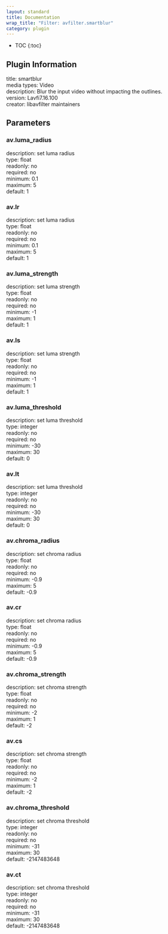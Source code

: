 ```yaml
---
layout: standard
title: Documentation
wrap_title: "Filter: avfilter.smartblur"
category: plugin
---
```

* TOC
{:toc}

## Plugin Information

title: smartblur  
media types:
Video  
description: Blur the input video without impacting the outlines.  
version: Lavfi7.16.100  
creator: libavfilter maintainers  

## Parameters

### av.luma_radius

  
description:
set luma radius  
type: float  
readonly: no  
required: no  
minimum: 0.1  
maximum: 5  
default: 1  

### av.lr

  
description:
set luma radius  
type: float  
readonly: no  
required: no  
minimum: 0.1  
maximum: 5  
default: 1  

### av.luma_strength

  
description:
set luma strength  
type: float  
readonly: no  
required: no  
minimum: -1  
maximum: 1  
default: 1  

### av.ls

  
description:
set luma strength  
type: float  
readonly: no  
required: no  
minimum: -1  
maximum: 1  
default: 1  

### av.luma_threshold

  
description:
set luma threshold  
type: integer  
readonly: no  
required: no  
minimum: -30  
maximum: 30  
default: 0  

### av.lt

  
description:
set luma threshold  
type: integer  
readonly: no  
required: no  
minimum: -30  
maximum: 30  
default: 0  

### av.chroma_radius

  
description:
set chroma radius  
type: float  
readonly: no  
required: no  
minimum: -0.9  
maximum: 5  
default: -0.9  

### av.cr

  
description:
set chroma radius  
type: float  
readonly: no  
required: no  
minimum: -0.9  
maximum: 5  
default: -0.9  

### av.chroma_strength

  
description:
set chroma strength  
type: float  
readonly: no  
required: no  
minimum: -2  
maximum: 1  
default: -2  

### av.cs

  
description:
set chroma strength  
type: float  
readonly: no  
required: no  
minimum: -2  
maximum: 1  
default: -2  

### av.chroma_threshold

  
description:
set chroma threshold  
type: integer  
readonly: no  
required: no  
minimum: -31  
maximum: 30  
default: -2147483648  

### av.ct

  
description:
set chroma threshold  
type: integer  
readonly: no  
required: no  
minimum: -31  
maximum: 30  
default: -2147483648  

